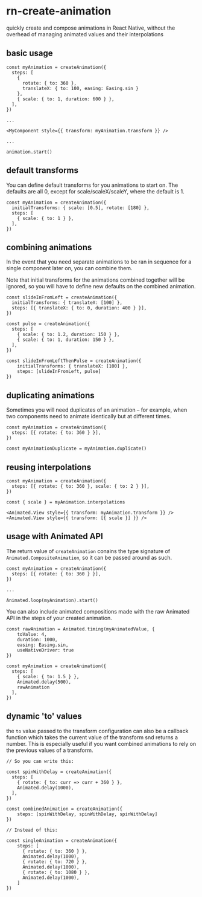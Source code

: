 # rn-create-animation

quickly create and compose animations in React Native, without the overhead of managing animated values and their interpolations

## basic usage

```
const myAnimation = createAnimation({
  steps: [
    {
      rotate: { to: 360 },
      translateX: { to: 100, easing: Easing.sin }
    },
    { scale: { to: 1, duration: 600 } },
  ],
})

...

<MyComponent style={{ transform: myAnimation.transform }} />

...

animation.start()
```

## default transforms

You can define default transforms for you animations to start on. The defaults are all 0, except for scale/scaleX/scaleY, where the default is 1.

```
const myAnimation = createAnimation({
  initialTransforms: { scale: [0.5], rotate: [180] },
  steps: [
    { scale: { to: 1 } },
  ],
})
```

## combining animations

In the event that you need separate animations to be ran in sequence for a single component later on, you can combine them.

Note that initial transforms for the animations combined together will be ignored, so you will have to define new defaults on the combined animation.

```
const slideInFromLeft = createAnimation({
  initialTransforms: { translateX: [100] },
  steps: [{ translateX: { to: 0, duration: 400 } }],
})

const pulse = createAnimation({
  steps: [
    { scale: { to: 1.2, duration: 150 } },
    { scale: { to: 1, duration: 150 } },
  ],
})

const slideInFromLeftThenPulse = createAnimation({
    initialTransforms: { translateX: [100] },
    steps: [slideInFromLeft, pulse]
})
```

## duplicating animations

Sometimes you will need duplicates of an animation – for example, when two components need to animate identically but at different times.

```
const myAnimation = createAnimation({
  steps: [{ rotate: { to: 360 } }],
})

const myAnimationDuplicate = myAnimation.duplicate()
```

## reusing interpolations

```
const myAnimation = createAnimation({
  steps: [{ rotate: { to: 360 }, scale: { to: 2 } }],
})

const { scale } = myAnimation.interpolations

<Animated.View style={{ transform: myAnimation.transform }} />
<Animated.View style={{ transform: [{ scale }] }} />

```

## usage with Animated API

The return value of `createAnimation` conains the type signature of `Animated.CompositeAnimation`, so it can be passed around as such.

```
const myAnimation = createAnimation({
  steps: [{ rotate: { to: 360 } }],
})

...

Animated.loop(myAnimation).start()
```

You can also include animated compositions made with the raw Animated API in the steps of your created animation.

```
const rawAnimation = Animated.timing(myAnimatedValue, {
    toValue: 4,
    duration: 1000,
    easing: Easing.sin,
    useNativeDriver: true
})

const myAnimation = createAnimation({
  steps: [
    { scale: { to: 1.5 } },
    Animated.delay(500),
    rawAnimation
  ],
})
```

## dynamic 'to' values

the `to` value passed to the transform configuration can also be a callback function which takes the current value of the transform snd returns a number. This is especially useful if you want combined animations to rely on the previous values of a transform.

```
// So you can write this:

const spinWithDelay = createAnimation({
  steps: [
    { rotate: { to: curr => curr + 360 } },
    Animated.delay(1000),
  ],
})

const combinedAnimation = createAnimation({
    steps: [spinWithDelay, spinWithDelay, spinWithDelay]
})

// Instead of this:

const singleAnimation = createAnimation({
    steps: [
      { rotate: { to: 360 } },
      Animated.delay(1000),
      { rotate: { to: 720 } },
      Animated.delay(1000),
      { rotate: { to: 1080 } },
      Animated.delay(1000),
    ]
})
```
